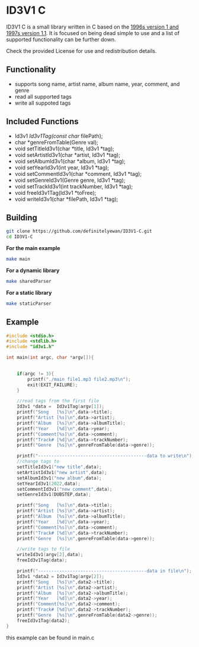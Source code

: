# ID3V1 C
ID3V1 C is a small library written in C based on the [1996s version 1 and 1997s version 1.1](https://id3.org/ID3v1). It is focused on being dead simple to use and a list of supported functionality can be further down.

Check the provided License for use and redistribution details.

## Functionality
- supports song name, artist name, album name, year, comment, and genre
- read all supported tags
- write all suppoted tags

## Included Functions
- Id3v1 *Id3v1Tag(const char* filePath);
- char *genreFromTable(Genre val);
- void setTitleId3v1(char *title, Id3v1 *tag);
- void setArtistId3v1(char *artist, Id3v1 *tag);
- void setAlbumId3v1(char *album, Id3v1 *tag);
- void setYearId3v1(int year, Id3v1 *tag);
- void setCommentId3v1(char *comment, Id3v1 *tag);
- void setGenreId3v1(Genre genre, Id3v1 *tag);
- void setTrackId3v1(int trackNumber, Id3v1 *tag);
- void freeId3v1Tag(Id3v1 *toFree);
- void writeId3v1(char *filePath, Id3v1 *tag);

## Building 

```bash
git clone https://github.com/definitelyewan/ID3V1-C.git
cd ID3V1-C
```
**For the main example**
```bash
make main
```
**For a dynamic library**
```bash
make sharedParser
```
**For a static library**
```bash
make staticParser
```
## Example
```C
#include <stdio.h>
#include <stdlib.h>
#include "id3v1.h"

int main(int argc, char *argv[]){
    

    if(argc != 3){
        printf("./main file1.mp3 file2.mp3\n");
        exit(EXIT_FAILURE);
    }

    //read tags from the first file
    Id3v1 *data =  Id3v1Tag(argv[1]);
    printf("Song   [%s]\n",data->title);
    printf("Artist [%s]\n",data->artist);
    printf("Album  [%s]\n",data->albumTitle);
    printf("Year   [%d]\n",data->year);
    printf("Comment[%s]\n",data->comment);
    printf("Track# [%d]\n",data->trackNumber);
    printf("Genre  [%s]\n",genreFromTable(data->genre));

    printf("-----------------------------------------data to write\n");
    //change tags to 
    setTitleId3v1("new title",data);
    setArtistId3v1("new artist",data);
    setAlbumId3v1("new album",data);
    setYearId3v1(2022,data);
    setCommentId3v1("new comment",data);
    setGenreId3v1(DUBSTEP,data);

    printf("Song   [%s]\n",data->title);
    printf("Artist [%s]\n",data->artist);
    printf("Album  [%s]\n",data->albumTitle);
    printf("Year   [%d]\n",data->year);
    printf("Comment[%s]\n",data->comment);
    printf("Track# [%d]\n",data->trackNumber);
    printf("Genre  [%s]\n",genreFromTable(data->genre));

    //write tags to file
    writeId3v1(argv[2],data);
    freeId3v1Tag(data);

    printf("-----------------------------------------data in file\n");
    Id3v1 *data2 = Id3v1Tag(argv[2]);
    printf("Song   [%s]\n",data2->title);
    printf("Artist [%s]\n",data2->artist);
    printf("Album  [%s]\n",data2->albumTitle);
    printf("Year   [%d]\n",data2->year);
    printf("Comment[%s]\n",data2->comment);
    printf("Track# [%d]\n",data2->trackNumber);
    printf("Genre  [%s]\n",genreFromTable(data2->genre));
    freeId3v1Tag(data2);
}
```
this example can be found in main.c
